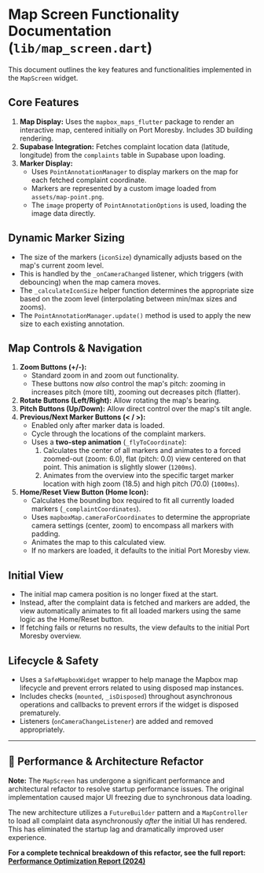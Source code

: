 # Map Screen Functionality Documentation (`lib/map_screen.dart`)

This document outlines the key features and functionalities implemented in the `MapScreen` widget.

## Core Features

1.  **Map Display:** Uses the `mapbox_maps_flutter` package to render an interactive map, centered initially on Port Moresby. Includes 3D building rendering.
2.  **Supabase Integration:** Fetches complaint location data (latitude, longitude) from the `complaints` table in Supabase upon loading.
3.  **Marker Display:**
    *   Uses `PointAnnotationManager` to display markers on the map for each fetched complaint coordinate.
    *   Markers are represented by a custom image loaded from `assets/map-point.png`.
    *   The `image` property of `PointAnnotationOptions` is used, loading the image data directly.

## Dynamic Marker Sizing

*   The size of the markers (`iconSize`) dynamically adjusts based on the map's current zoom level.
*   This is handled by the `_onCameraChanged` listener, which triggers (with debouncing) when the map camera moves.
*   The `_calculateIconSize` helper function determines the appropriate size based on the zoom level (interpolating between min/max sizes and zooms).
*   The `PointAnnotationManager.update()` method is used to apply the new size to each existing annotation.

## Map Controls & Navigation

1.  **Zoom Buttons (+/-):**
    *   Standard zoom in and zoom out functionality.
    *   These buttons now *also* control the map's pitch: zooming in increases pitch (more tilt), zooming out decreases pitch (flatter).
2.  **Rotate Buttons (Left/Right):** Allow rotating the map's bearing.
3.  **Pitch Buttons (Up/Down):** Allow direct control over the map's tilt angle.
4.  **Previous/Next Marker Buttons (< / >):**
    *   Enabled only after marker data is loaded.
    *   Cycle through the locations of the complaint markers.
    *   Uses a **two-step animation** (`_flyToCoordinate`):
        1.  Calculates the center of all markers and animates to a forced zoomed-out (zoom: 6.0), flat (pitch: 0.0) view centered on that point. This animation is slightly slower (`1200ms`).
        2.  Animates from the overview into the specific target marker location with high zoom (18.5) and high pitch (70.0) (`1000ms`).
5.  **Home/Reset View Button (Home Icon):**
    *   Calculates the bounding box required to fit all currently loaded markers (`_complaintCoordinates`).
    *   Uses `mapboxMap.cameraForCoordinates` to determine the appropriate camera settings (center, zoom) to encompass all markers with padding.
    *   Animates the map to this calculated view.
    *   If no markers are loaded, it defaults to the initial Port Moresby view.

## Initial View

*   The initial map camera position is no longer fixed at the start.
*   Instead, after the complaint data is fetched and markers are added, the view automatically animates to fit all loaded markers using the same logic as the Home/Reset button.
*   If fetching fails or returns no results, the view defaults to the initial Port Moresby overview.

## Lifecycle & Safety

*   Uses a `SafeMapboxWidget` wrapper to help manage the Mapbox map lifecycle and prevent errors related to using disposed map instances.
*   Includes checks (`mounted`, `_isDisposed`) throughout asynchronous operations and callbacks to prevent errors if the widget is disposed prematurely.
*   Listeners (`onCameraChangeListener`) are added and removed appropriately.

---

## 🚀 Performance & Architecture Refactor

**Note:** The `MapScreen` has undergone a significant performance and architectural refactor to resolve startup performance issues. The original implementation caused major UI freezing due to synchronous data loading.

The new architecture utilizes a `FutureBuilder` pattern and a `MapController` to load all complaint data asynchronously *after* the initial UI has rendered. This has eliminated the startup lag and dramatically improved user experience.

**For a complete technical breakdown of this refactor, see the full report: [Performance Optimization Report (2024)](./performance_optimization_2024.md)** 